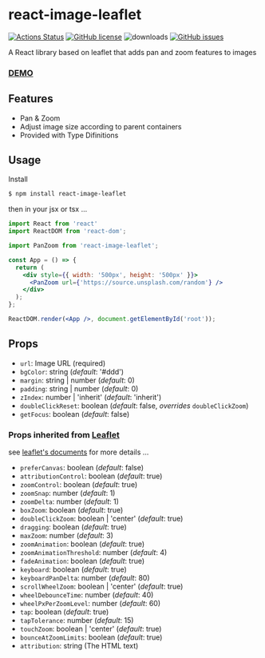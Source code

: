 # react-image-leaflet

[![Actions Status](https://github.com/sprout2000/react-image-leaflet/workflows/github%20build/badge.svg)](https://github.com/{owner}/{repo}/actions)
[![GitHub license](https://img.shields.io/github/license/sprout2000/react-image-leaflet)](https://github.com/sprout2000/react-image-leaflet/blob/master/LICENSE.txt)
![downloads](https://img.shields.io/npm/dt/react-image-leaflet)
[![GitHub issues](https://img.shields.io/github/issues/sprout2000/react-image-leaflet)](https://github.com/sprout2000/react-image-leaflet/issues)

A React library based on leaflet that adds pan and zoom features to images

### [DEMO](https://sprout2000.github.io/react-image-leaflet/)

## Features

- Pan & Zoom
- Adjust image size according to parent containers
- Provided with Type Difinitions

## Usage

Install

```bash
$ npm install react-image-leaflet
```

then in your jsx or tsx ...

```jsx
import React from 'react'
import ReactDOM from 'react-dom';

import PanZoom from 'react-image-leaflet';

const App = () => {
  return (
    <div style={{ width: '500px', height: '500px' }}>
      <PanZoom url={'https://source.unsplash.com/random'} />
    </div>
  );
};

ReactDOM.render(<App />, document.getElementById('root'));
```

## Props

- `url`: Image URL (required)
- `bgColor`: string (_default_: '#ddd')
- `margin`: string | number (_default_: 0)
- `padding`: string | number (_default_: 0)
- `zIndex`: number | 'inherit' (_default_: 'inherit')
- `doubleClickReset`: boolean (_default_: false, _overrides_ `doubleClickZoom`)
- `getFocus`: boolean (_default_: false)

### Props inherited from [Leaflet](https://leafletjs.com/)

see [leaflet's documents](https://leafletjs.com/reference-1.5.0.html) for more details ...

- `preferCanvas`: boolean (_default_: false)
- `attributionControl`: boolean (_default_: true)
- `zoomControl`: boolean (_default_: true)
- `zoomSnap`: number (_default_: 1)
- `zoomDelta`: number (_default_: 1)
- `boxZoom`: boolean (_default_: true)
- `doubleClickZoom`: boolean | 'center' (_default_: true)
- `dragging`: boolean (_default_: true)
- `maxZoom`: number (_default_: 3)
- `zoomAnimation`: boolean (_default_: true)
- `zoomAnimationThreshold`: number (_default_: 4)
- `fadeAnimation`: boolean (_default_: true)
- `keyboard`: boolean (_default_: true)
- `keyboardPanDelta`: number (_default_: 80)
- `scrollWheelZoom`: boolean | 'center' (_default_: true)
- `wheelDebounceTime`: number (_default_: 40)
- `wheelPxPerZoomLevel`: number (_default_: 60)
- `tap`: boolean (_default_: true)
- `tapTolerance`: number (_default_: 15)
- `touchZoom`: boolean | 'center' (_default_: true)
- `bounceAtZoomLimits`: boolean (_default_: true)
- `attribution`: string (The HTML text)
